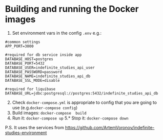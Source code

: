 # Building and running the Docker images
1. Set environment vars in the config `.env` e.g.:
```
#common settings
APP_PORT=3000

#required for db service inside app
DATABASE_HOST=postgres
DATABASE_PORT=5432
DATABASE_USER=indefinite_studies_api_user
DATABASE_PASSWORD=password
DATABASE_NAME=indefinite_studies_api_db
DATABASE_SSL_MODE=disable

#required for liquibase
DATABASE_URL=jdbc:postgresql://postgres:5432/indefinite_studies_api_db
```
2. Check `docker-compose.yml` is appropriate to config that you are going to use (e.g.`docker-compose config`)
3. Build images: `docker-compose  build`
4. Run it: `docker-compose up`
5.* Stop it: `docker-compose down`

P.S. It uses the services from https://github.com/ArtemVoronov/indefinite-studies-environment
